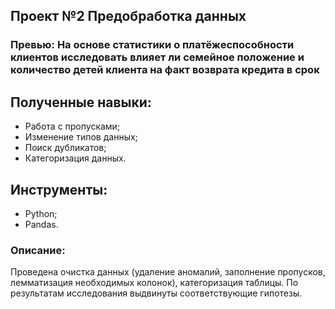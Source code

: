 ## Проект №2 Предобработка данных
### Превью: На основе статистики о платёжеспособности клиентов исследовать влияет ли семейное положение и количество детей клиента на факт возврата кредита в срок

## Полученные навыки:
- Работа с пропусками;
- Изменение типов данных;
- Поиск дубликатов;
- Категоризация данных.

## Инструменты:
- Python;
- Pandas.

### Описание:
Проведена очистка данных (удаление аномалий, заполнение пропусков, лемматизация необходимых колонок), категоризация таблицы. По результатам исследования выдвинуты соответствующие гипотезы.

